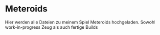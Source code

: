 # Meteroids
Hier werden alle Dateien zu meinem Spiel Meteroids hochgeladen. Sowohl work-in-progress Zeug als auch fertige Builds
